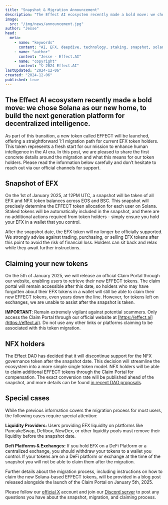 ```yaml
---
title: "Snapshot & Migration Announcement"
description: "The Effect AI ecosystem recently made a bold move: we chose Solana as our new home, to build the next generation platform for decentralized intelligence. As part of this transition, a new token called EFFECT will be launched, offering a straightforward 1:1 migration path for EFX token holders. This token represents a fresh start for our mission to enhance human intelligence in the AI era. In this post, we are pleased to share the first concrete details around this migration and what this means for our token holders."
image:
  src: "/img/news/announcement.jpg"
author: "Jesse"
head:
  meta:
    - name: "keywords"
      content: "AI, EFX, deepdive, technology, staking, snapshot, solana"
    - name: "author"
      content: "Jesse - Effect.AI"
    - name: "copyright"
      content: "© 2024 Effect.AI"
lastUpdated: "2024-12-06"
created: "2024-12-06"
published: true
---
```


## The **Effect AI** ecosystem recently made a bold move: we chose **Solana** as our new home, to build the next generation platform for decentralized intelligence.

As part of this transition, a new token called EFFECT will be launched, offering a straightforward 1:1 migration path for current EFX token holders. This token represents a fresh start for our mission to enhance human intelligence in the AI era. In this post, we are pleased to share the first concrete details around the migration and what this means for our token holders. Please read the information below carefully and don’t hesitate to reach out via our official channels for support.

## Snapshot of EFX
On the 1st of January 2025, at 12PM UTC, a snapshot will be taken of all EFX and NFX token balances across EOS and BSC. This snapshot will precisely determine the EFFECT token allocation for each user on Solana. Staked tokens will be automatically included in the snapshot, and there are no additional actions required from token holders - simply ensure you hold your EFX in a wallet that you control.

After the snapshot date, the EFX token will no longer be officially supported. We strongly advise against trading, purchasing, or selling EFX tokens after this point to avoid the risk of financial loss. Holders can sit back and relax while they await further instructions. 

## Claiming your new tokens
On the 5th of January 2025, we will release an official Claim Portal through our website, enabling users to retrieve their new EFFECT tokens. The claim portal will remain accessible after this date, so holders who may have forgotten about their EFX tokens in a wallet will still be able to claim their new EFFECT tokens, even years down the line. However, for tokens left on exchanges, we are unable to assist after the snapshot is taken. 

**IMPORTANT**: Remain extremely vigilant against potential scammers. Only access the Claim Portal through our official website at [https://effect.ai](https://effect.ai). Do not use any other links or platforms claiming to be associated with this token migration.

## NFX holders
The Effect DAO has decided that it will discontinue support for the NFX governance token after the snapshot date. This decision will streamline the ecosystem into a more simple single token model. NFX holders will be able to claim additional EFFECT tokens through the Claim Portal for compensation. The exact conversion rate will be published ahead of the snapshot, and more details can be found <a href="https://dao.effect.network/proposals" target="_blank">in recent DAO proposals</a>.

## Special cases
While the previous information covers the migration process for most users, the following cases require special attention:

**Liquidity Providers:**
Users providing EFX liquidity on platforms like PancakeSwap, Defibox, NewDex, or other liquidity pools must remove their liquidity before the snapshot date.

**Defi Platforms & Exchanges:**
If you hold EFX on a DeFi Platform or a centralized exchange, you should withdraw your tokens to a wallet you control. If your tokens are on a DeFi platform or exchange at the time of the snapshot you will not be able to claim them after the migration.

Further details about the migration process, including instructions on how to claim the new Solana-based EFFECT tokens, will be provided in a blog post released alongside the launch of the Claim Portal on January 5th, 2025. 

Please follow our <a href="https://x.com/effectaix" target="_blank">official X</a> account and join our <a href="https://discord.gg/effectnetwork" target="_blank">Discord server</a> to post any questions you have about the snapshot, migration, and claiming process.



